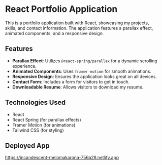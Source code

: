 # React Portfolio Application

This is a portfolio application built with React, showcasing my projects, skills, and contact information. The application features a parallax effect, animated components, and a responsive design.

## Features

- **Parallax Effect**: Utilizes `@react-spring/parallax` for a dynamic scrolling experience.
- **Animated Components**: Uses `framer-motion` for smooth animations.
- **Responsive Design**: Ensures the application looks great on all devices.
- **Contact Form**: Includes a form for visitors to get in touch.
- **Downloadable Resume**: Allows visitors to download my resume.

## Technologies Used

- React
- React Spring (for parallax effects)
- Framer Motion (for animations)
- Tailwind CSS (for styling)

## Deployed App
https://incandescent-melomakarona-756a29.netlify.app
